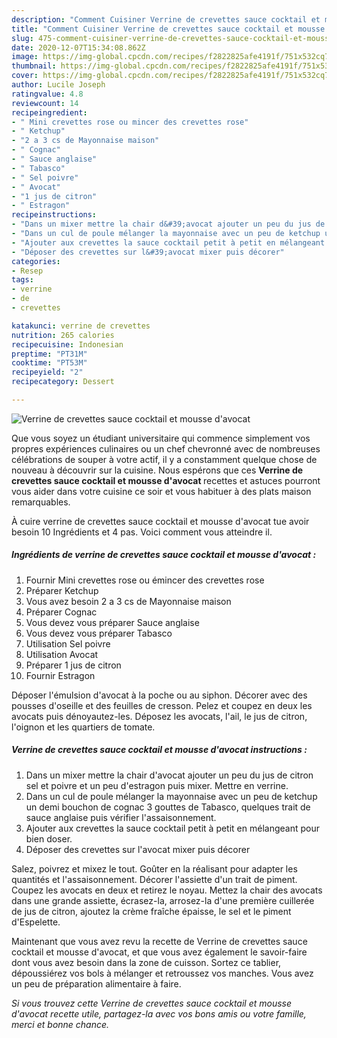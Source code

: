 ```yaml
---
description: "Comment Cuisiner Verrine de crevettes sauce cocktail et mousse d&amp;#39;avocat"
title: "Comment Cuisiner Verrine de crevettes sauce cocktail et mousse d&amp;#39;avocat"
slug: 475-comment-cuisiner-verrine-de-crevettes-sauce-cocktail-et-mousse-d-and-39-avocat
date: 2020-12-07T15:34:08.862Z
image: https://img-global.cpcdn.com/recipes/f2822825afe4191f/751x532cq70/verrine-de-crevettes-sauce-cocktail-et-mousse-davocat-photo-principale-de-la-recette.jpg
thumbnail: https://img-global.cpcdn.com/recipes/f2822825afe4191f/751x532cq70/verrine-de-crevettes-sauce-cocktail-et-mousse-davocat-photo-principale-de-la-recette.jpg
cover: https://img-global.cpcdn.com/recipes/f2822825afe4191f/751x532cq70/verrine-de-crevettes-sauce-cocktail-et-mousse-davocat-photo-principale-de-la-recette.jpg
author: Lucile Joseph
ratingvalue: 4.8
reviewcount: 14
recipeingredient:
- " Mini crevettes rose ou mincer des crevettes rose"
- " Ketchup"
- "2 a 3 cs de Mayonnaise maison"
- " Cognac"
- " Sauce anglaise"
- " Tabasco"
- " Sel poivre"
- " Avocat"
- "1 jus de citron"
- " Estragon"
recipeinstructions:
- "Dans un mixer mettre la chair d&#39;avocat ajouter un peu du jus de citron sel et poivre et un peu d&#39;estragon puis mixer. Mettre en verrine."
- "Dans un cul de poule mélanger la mayonnaise avec un peu de ketchup un demi bouchon de cognac 3 gouttes de Tabasco, quelques trait de sauce anglaise puis vérifier l&#39;assaisonnement."
- "Ajouter aux crevettes la sauce cocktail petit à petit en mélangeant pour bien doser."
- "Déposer des crevettes sur l&#39;avocat mixer puis décorer"
categories:
- Resep
tags:
- verrine
- de
- crevettes

katakunci: verrine de crevettes 
nutrition: 265 calories
recipecuisine: Indonesian
preptime: "PT31M"
cooktime: "PT53M"
recipeyield: "2"
recipecategory: Dessert

---
```



![Verrine de crevettes sauce cocktail et mousse d&#39;avocat](https://img-global.cpcdn.com/recipes/f2822825afe4191f/751x532cq70/verrine-de-crevettes-sauce-cocktail-et-mousse-davocat-photo-principale-de-la-recette.jpg)

Que vous soyez un étudiant universitaire qui commence simplement vos propres expériences culinaires ou un chef chevronné avec de nombreuses célébrations de souper à votre actif, il y a constamment quelque chose de nouveau à découvrir sur la cuisine. Nous espérons que ces <strong> Verrine de crevettes sauce cocktail et mousse d&#39;avocat </strong> recettes et astuces pourront vous aider dans votre cuisine ce soir et vous habituer à des plats maison remarquables.

<!--inarticleads1-->

À cuire verrine de crevettes sauce cocktail et mousse d&#39;avocat tue avoir besoin 10 Ingrédients et 4 pas. Voici comment vous atteindre il.

##### Ingrédients de verrine de crevettes sauce cocktail et mousse d&#39;avocat :

1. Fournir  Mini crevettes rose ou émincer des crevettes rose
1. Préparer  Ketchup
1. Vous avez besoin 2 a 3 cs de Mayonnaise maison
1. Préparer  Cognac
1. Vous devez vous préparer  Sauce anglaise
1. Vous devez vous préparer  Tabasco
1. Utilisation  Sel poivre
1. Utilisation  Avocat
1. Préparer 1 jus de citron
1. Fournir  Estragon


Déposer l&#39;émulsion d&#39;avocat à la poche ou au siphon. Décorer avec des pousses d&#39;oseille et des feuilles de cresson. Pelez et coupez en deux les avocats puis dénoyautez-les. Déposez les avocats, l&#39;ail, le jus de citron, l&#39;oignon et les quartiers de tomate. 

<!--inarticleads2-->

##### Verrine de crevettes sauce cocktail et mousse d&#39;avocat instructions :

1. Dans un mixer mettre la chair d&#39;avocat ajouter un peu du jus de citron sel et poivre et un peu d&#39;estragon puis mixer. Mettre en verrine.
1. Dans un cul de poule mélanger la mayonnaise avec un peu de ketchup un demi bouchon de cognac 3 gouttes de Tabasco, quelques trait de sauce anglaise puis vérifier l&#39;assaisonnement.
1. Ajouter aux crevettes la sauce cocktail petit à petit en mélangeant pour bien doser.
1. Déposer des crevettes sur l&#39;avocat mixer puis décorer


Salez, poivrez et mixez le tout. Goûter en la réalisant pour adapter les quantités et l&#39;assaisonnement. Décorer l&#39;assiette d&#39;un trait de piment. Coupez les avocats en deux et retirez le noyau. Mettez la chair des avocats dans une grande assiette, écrasez-la, arrosez-la d&#39;une première cuillerée de jus de citron, ajoutez la crème fraîche épaisse, le sel et le piment d&#39;Espelette. 

<!--inarticleads1-->

<p>
Maintenant que vous avez revu la recette de Verrine de crevettes sauce cocktail et mousse d&#39;avocat, et que vous avez également le savoir-faire dont vous avez besoin dans la zone de cuisson. Sortez ce tablier, dépoussiérez vos bols à mélanger et retroussez vos manches. Vous avez un peu de préparation alimentaire à faire.
</p>

<p>
<i>Si vous trouvez cette Verrine de crevettes sauce cocktail et mousse d&#39;avocat recette utile, partagez-la avec vos bons amis ou votre famille, merci et bonne chance.</i>
</p>
